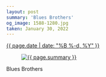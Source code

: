 ```yaml
---
layout: post
summary: 'Blues Brothers'
og_image: 1588-1280.jpg
taken: January 30, 2022
---
```


<div class="post">
 <time>
  <a href="/1588">
   {{ page.date | date: "%B %-d, %Y" }}
  </a>
 </time>
 <a href="/1588">
  <figure data-taken="1/30/2022">
   <img alt="{{ page.summary }}" sizes="(min-width: 700px) 50vw, calc(100vw - 2rem)" src="{{ site.assets_url }}/1588-640.jpg" srcset="{{ site.assets_url }}/1588-320.jpg 320w, {{ site.assets_url }}/1588-640.jpg 640w, {{ site.assets_url }}/1588-960.jpg 960w, {{ site.assets_url }}/1588-1280.jpg 1280w"/>
  </figure>
 </a>
 <span>
  Blues Brothers
 </span>
</div>
